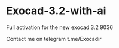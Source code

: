 # Exocad-3.2-with-ai
Full activation for the new exocad 3.2 9036

Contact me on telegram 
t.me/Exocadir
